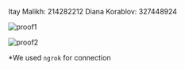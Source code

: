 Itay Malikh: 214282212
Diana Korablov: 327448924

![proof1](https://github.com/user-attachments/assets/359ec08f-fc28-43a8-9f3c-9b3a57b9dcfb)

![proof2](https://github.com/user-attachments/assets/ab456597-31f2-487d-82dc-76e1b2b7dcc3)

*We used `ngrok` for connection
